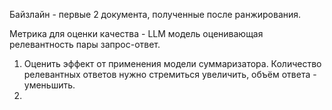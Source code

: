 Байзлайн - первые 2 документа, полученные после ранжирования.

Метрика для оценки качества - LLM модель оценивающая релевантность пары запрос-ответ. 

1) Оценить эффект от применения модели суммаризатора. Количество релевантных ответов нужно стремиться увеличить, объём ответа - уменьшить.
2) 
